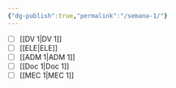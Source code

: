 ```yaml
---
{"dg-publish":true,"permalink":"/semana-1/"}
---
```


- [ ] [[DV 1\|DV 1]]
- [ ] [[ELE\|ELE]]
- [ ] [[ADM 1\|ADM 1]]
- [ ] [[Doc 1\|Doc 1]]
- [ ] [[MEC 1\|MEC 1]]